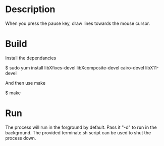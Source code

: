 # Description

When you press the pause key, draw lines towards the mouse cursor.

# Build

Install the dependancies

$ sudo yum install libXfixes-devel libXcomposite-devel cairo-devel libX11-devel

And then use make

$ make

# Run

The process will run in the forground by default. Pass it "-d" to run in the background. The provided terminate.sh script can be used to shut the process down.
